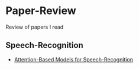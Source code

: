 # Paper-Review
Review of papers I read
## Speech-Recognition  
* [Attention-Based Models for Speech-Recognition](https://github.com/sh951011/Paper-Review/blob/master/Attention-Based%20Models%20for%20Speech%20Recognition.md)
